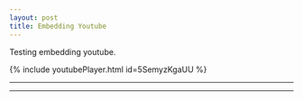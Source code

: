 ```yaml
---
layout: post
title: Embedding Youtube
---
```


Testing embedding youtube.

{% include youtubePlayer.html id=5SemyzKgaUU %}

----
****